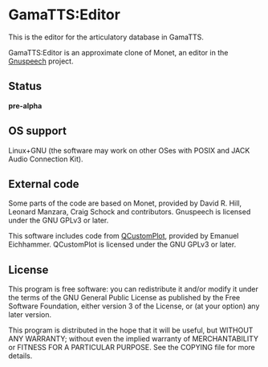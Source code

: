 
GamaTTS:Editor
==============

This is the editor for the articulatory database in GamaTTS.

GamaTTS:Editor is an approximate clone of Monet, an editor in the [Gnuspeech][]
project.

[Gnuspeech]: http://www.gnu.org/software/gnuspeech/

Status
------

**pre-alpha**

OS support
----------

Linux+GNU (the software may work on other OSes with POSIX and
JACK Audio Connection Kit).

External code
-------------

Some parts of the code are based on Monet, provided by David R. Hill,
Leonard Manzara, Craig Schock and contributors. Gnuspeech is licensed under
the GNU GPLv3 or later.

This software includes code from [QCustomPlot][], provided by Emanuel
Eichhammer. QCustomPlot is licensed under the GNU GPLv3 or later.

[QCustomPlot]: http://www.qcustomplot.com/

License
-------

This program is free software: you can redistribute it and/or modify
it under the terms of the GNU General Public License as published by
the Free Software Foundation, either version 3 of the License, or
(at your option) any later version.

This program is distributed in the hope that it will be useful,
but WITHOUT ANY WARRANTY; without even the implied warranty of
MERCHANTABILITY or FITNESS FOR A PARTICULAR PURPOSE. See the
COPYING file for more details.
